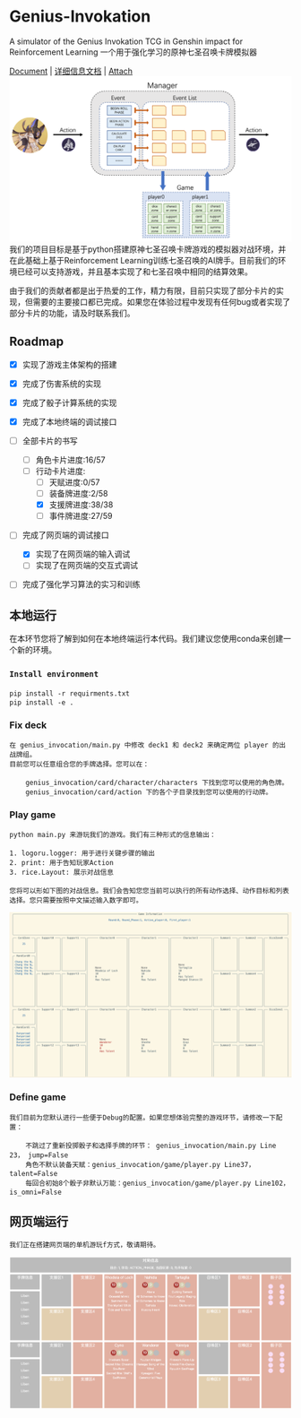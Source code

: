 # Genius-Invokation
A simulator of the Genius Invokation TCG in Genshin impact for Reinforcement Learning
一个用于强化学习的原神七圣召唤卡牌模拟器

[Document](https://genius-invokation.readthedocs.io/zh/latest/) | [详细信息文档](Explaination.md) | [Attach](qq.jpg)
![](main.png)
我们的项目目标是基于python搭建原神七圣召唤卡牌游戏的模拟器对战环境，并在此基础上基于Reinforcement Learning训练七圣召唤的AI牌手。目前我们的环境已经可以支持游戏，并且基本实现了和七圣召唤中相同的结算效果。

由于我们的贡献者都是出于热爱的工作，精力有限，目前只实现了部分卡片的实现，但需要的主要接口都已完成。如果您在体验过程中发现有任何bug或者实现了部分卡片的功能，请及时联系我们。

## Roadmap
- [x] 实现了游戏主体架构的搭建
- [x] 完成了伤害系统的实现
- [x] 完成了骰子计算系统的实现
- [x] 完成了本地终端的调试接口
- [ ] 全部卡片的书写
    - [ ] 角色卡片进度:16/57
    - [ ] 行动卡片进度:
        - [ ] 天赋进度:0/57
        - [ ] 装备牌进度:2/58
        - [x] 支援牌进度:38/38
        - [ ] 事件牌进度:27/59
- [ ] 完成了网页端的调试接口
    - [x] 实现了在网页端的输入调试
    - [ ] 实现了在网页端的交互式调试
- [ ] 完成了强化学习算法的实习和训练


## 本地运行
在本环节您将了解到如何在本地终端运行本代码。我们建议您使用conda来创建一个新的环境。

### `Install environment`

    pip install -r requirments.txt
    pip install -e .


### Fix deck

    在 genius_invocation/main.py 中修改 deck1 和 deck2 来确定两位 player 的出战牌组。 
    目前您可以任意组合您的手牌选择。您可以在：

        genius_invocation/card/character/characters 下找到您可以使用的角色牌。 
        genius_invocation/card/action 下的各个子目录找到您可以使用的行动牌。 

### Play game

    python main.py 来游玩我们的游戏。我们有三种形式的信息输出：

    1. logoru.logger: 用于进行关键步骤的输出
    2. print: 用于告知玩家Action
    3. rice.Layout: 展示对战信息

    您将可以形如下图的对战信息。我们会告知您您当前可以执行的所有动作选择、动作目标和列表选择。您只需要按照中文描述输入数字即可。

![](terminal.png)

### Define game

    我们目前为您默认进行一些便于Debug的配置。如果您想体验完整的游戏环节，请修改一下配置：
        
        不跳过了重新投掷骰子和选择手牌的环节： genius_invocation/main.py Line 23， jump=False
        角色不默认装备天赋：genius_invocation/game/player.py Line37， talent=False
        每回合初始8个骰子非默认万能：genius_invocation/game/player.py Line102，is_omni=False

## 网页端运行
    我们正在搭建网页端的单机游玩f方式，敬请期待。

![](website.png)